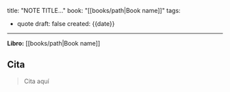 title: "NOTE TITLE..."
book: "[[books/path|Book name]]"
tags:
  - quote
draft: false
created: {{date}}
---

**Libro:** [[books/path|Book name]]

## Cita
> Cita aquí
